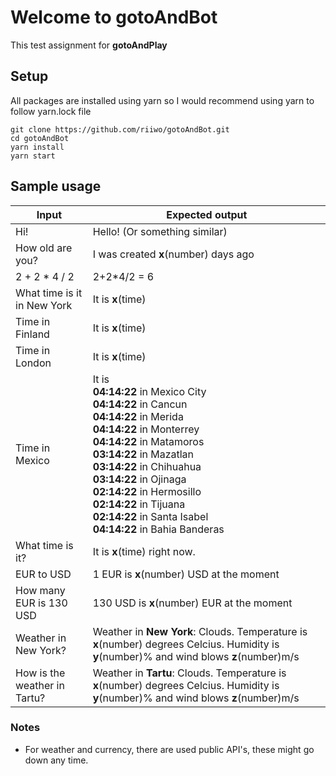 # Welcome to gotoAndBot

This test assignment for **gotoAndPlay**


## Setup

All packages are installed using yarn so I would recommend using yarn to follow yarn.lock file

    git clone https://github.com/riiwo/gotoAndBot.git
    cd gotoAndBot
    yarn install
    yarn start
    
## Sample usage
|Input|Expected output  |
|--|--|
|Hi!|Hello! (Or something similar)|
|How old are you?|I was created **x**(number) days ago|
|2 + 2 * 4 / 2|2+2*4/2 = 6|
|What time is it in New York|It is **x**(time)|
|Time in Finland|It is **x**(time)|
|Time in London|It is **x**(time)|
|Time in Mexico|It is<br> **04:14:22** in Mexico City<br> **04:14:22** in Cancun<br> **04:14:22** in Merida<br> **04:14:22** in Monterrey<br> **04:14:22** in Matamoros<br> **03:14:22** in Mazatlan<br> **03:14:22** in Chihuahua<br> **03:14:22** in Ojinaga<br> **02:14:22** in Hermosillo<br> **02:14:22** in Tijuana<br> **02:14:22** in Santa Isabel<br> **04:14:22** in Bahia Banderas |
|What time is it?|It is **x**(time) right now.|
|EUR to USD|1 EUR is **x**(number) USD at the moment|
|How many EUR is 130 USD|130 USD is **x**(number) EUR at the moment|
|Weather in New York?|Weather in **New York**: Clouds. Temperature is **x**(number) degrees Celcius. Humidity is **y**(number)% and wind blows **z**(number)m/s|
|How is the weather in Tartu?|Weather in **Tartu**: Clouds. Temperature is **x**(number) degrees Celcius. Humidity is **y**(number)% and wind blows **z**(number)m/s|

### Notes

 - For weather and currency, there are used public API's, these might go down any time.
